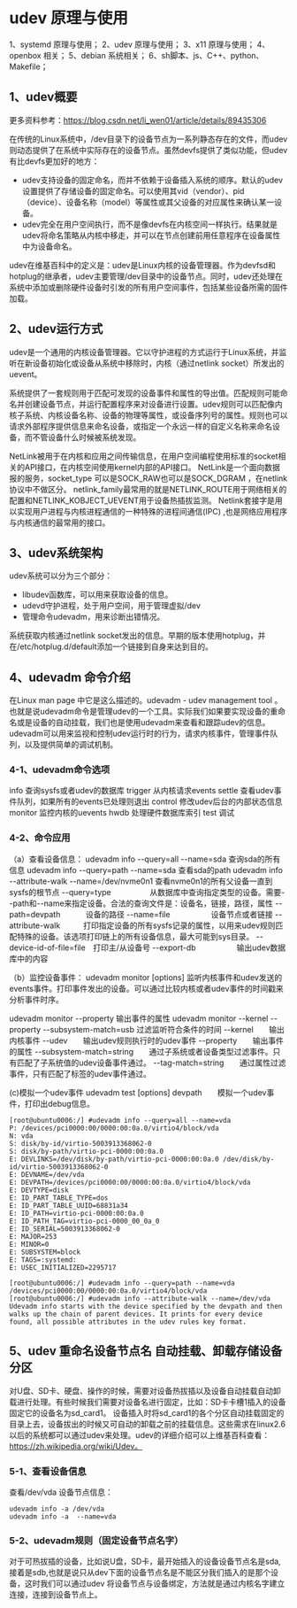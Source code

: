 # udev 原理与使用

1、systemd 原理与使用；
2、udev 原理与使用；
3、x11 原理与使用；
4、openbox 相关；
5、debian 系统相关；
6、sh脚本、js、C++、python、Makefile；

## 1、udev概要
更多资料参考：https://blog.csdn.net/li_wen01/article/details/89435306

在传统的Linux系统中，/dev目录下的设备节点为一系列静态存在的文件，而udev则动态提供了在系统中实际存在的设备节点。虽然devfs提供了类似功能，但udev有比devfs更加好的地方：
- udev支持设备的固定命名，而并不依赖于设备插入系统的顺序。默认的udev设置提供了存储设备的固定命名。可以使用其vid（vendor）、pid（device）、设备名称（model）等属性或其父设备的对应属性来确认某一设备。
- udev完全在用户空间执行，而不是像devfs在内核空间一样执行。结果就是udev将命名策略从内核中移走，并可以在节点创建前用任意程序在设备属性中为设备命名。

udev在维基百科中的定义是：udev是Linux内核的设备管理器。作为devfsd和hotplug的继承者，udev主要管理/dev目录中的设备节点。同时，udev还处理在系统中添加或删除硬件设备时引发的所有用户空间事件，包括某些设备所需的固件加载。

## 2、udev运行方式
udev是一个通用的内核设备管理器。它以守护进程的方式运行于Linux系统，并监听在新设备初始化或设备从系统中移除时，内核（通过netlink socket）所发出的uevent。

系统提供了一套规则用于匹配可发现的设备事件和属性的导出值。匹配规则可能命名并创建设备节点，并运行配置程序来对设备进行设置。udev规则可以匹配像内核子系统、内核设备名称、设备的物理等属性，或设备序列号的属性。规则也可以请求外部程序提供信息来命名设备，或指定一个永远一样的自定义名称来命名设备，而不管设备什么时候被系统发现。

NetLink被用于在内核和应用之间传输信息，在用户空间编程使用标准的socket相关的API接口，在内核空间使用kernel内部的API接口。
NetLink是一个面向数据报的服务，socket_type 可以是SOCK_RAW也可以是SOCK_DGRAM ，在netlink协议中不做区分。
netlink_family最常用的就是NETLINK_ROUTE用于网络相关的配置和NETLINK_KOBJECT_UEVENT用于设备热插拔监测。
Netlink套接字是用以实现用户进程与内核进程通信的一种特殊的进程间通信(IPC) ,也是网络应用程序与内核通信的最常用的接口。

## 3、udev系统架构
udev系统可以分为三个部分：
- libudev函数库，可以用来获取设备的信息。
- udevd守护进程，处于用户空间，用于管理虚拟/dev
- 管理命令udevadm，用来诊断出错情况。

系统获取内核通过netlink socket发出的信息。早期的版本使用hotplug，并在/etc/hotplug.d/default添加一个链接到自身来达到目的。

## 4、udevadm 命令介绍
在Linux man page 中它是这么描述的。udevadm - udev management tool 。也就是说udevadm命令是管理udev的一个工具。实际我们如果要实现设备的重命名或是设备的自动挂载，我们也是使用udevadm来查看和跟踪udev的信息。
udevadm可以用来监视和控制udev运行时的行为，请求内核事件，管理事件队列，以及提供简单的调试机制。

### 4-1、udevadm命令选项
info     查询sysfs或者udev的数据库
trigger  从内核请求events
settle   查看udev事件队列，如果所有的events已处理则退出
control  修改udev后台的内部状态信息
monitor  监控内核的uevents
hwdb     处理硬件数据库索引
test     调试

### 4-2、命令应用
（a）查看设备信息：
udevadm info --query=all --name=sda  查询sda的所有信息
udevadm info --query=path --name=sda 查看sda的path
udevadm info --attribute-walk --name=/dev/nvme0n1  查看nvme0n1的所有父设备一直到sysfs的根节点
--query=type　　　　　从数据库中查询指定类型的设备。需要--path和--name来指定设备。合法的查询文件是：设备名，链接，路径，属性
--path=devpath　　　  设备的路径
--name=file　　　　　 设备节点或者链接
--attribute-walk　　　打印指定设备的所有sysfs记录的属性，以用来udev规则匹配特殊的设备。该选项打印链上的所有设备信息，最大可能到sys目录。
--device-id-of-file=file　打印主/从设备号
--export-db　　　　　 输出udev数据库中的内容

（b）监控设备事件：
udevadm monitor [options] 监听内核事件和udev发送的events事件。打印事件发出的设备。可以通过比较内核或者udev事件的时间戳来分析事件时序。

udevadm monitor --property   输出事件的属性
udevadm monitor --kernel --property --subsystem-match=usb    过滤监听符合条件的时间
--kernel　　输出内核事件
--udev　　输出udev规则执行时的udev事件
--property　　输出事件的属性
--subsystem-match=string　　通过子系统或者设备类型过滤事件。只有匹配了子系统值的udev设备事件通过。
--tag-match=string　　通过属性过滤事件，只有匹配了标签的udev事件通过。

(c)模拟一个udev事件
udevadm test [options] devpath　　模拟一个udev事件，打印出debug信息。
```
[root@ubuntu0006:/] #udevadm info --query=all --name=vda
P: /devices/pci0000:00/0000:00:0a.0/virtio4/block/vda
N: vda
S: disk/by-id/virtio-5003913368062-0
S: disk/by-path/virtio-pci-0000:00:0a.0
E: DEVLINKS=/dev/disk/by-path/virtio-pci-0000:00:0a.0 /dev/disk/by-id/virtio-5003913368062-0
E: DEVNAME=/dev/vda
E: DEVPATH=/devices/pci0000:00/0000:00:0a.0/virtio4/block/vda
E: DEVTYPE=disk
E: ID_PART_TABLE_TYPE=dos
E: ID_PART_TABLE_UUID=68831a34
E: ID_PATH=virtio-pci-0000:00:0a.0
E: ID_PATH_TAG=virtio-pci-0000_00_0a_0
E: ID_SERIAL=5003913368062-0
E: MAJOR=253
E: MINOR=0
E: SUBSYSTEM=block
E: TAGS=:systemd:
E: USEC_INITIALIZED=2295717

[root@ubuntu0006:/] #udevadm info --query=path --name=vda
/devices/pci0000:00/0000:00:0a.0/virtio4/block/vda
[root@ubuntu0006:/] #udevadm info --attribute-walk --name=/dev/vda
Udevadm info starts with the device specified by the devpath and then
walks up the chain of parent devices. It prints for every device
found, all possible attributes in the udev rules key format.
```

## 5、udev 重命名设备节点名 自动挂载、卸载存储设备分区
对U盘、SD卡、硬盘、操作的时候，需要对设备热拔插以及设备自动挂载自动卸载进行处理。有些时候我们需要对设备名进行固定，比如：SD卡卡槽1插入的设备固定它的设备名为sd_card1。 设备插入时将sd_card1的各个分区自动挂载固定的目录上去，设备拔出的时候又可自动的卸载之前的挂载信息。这些需求在linux2.6以后的系统都可以通过udev来处理。udev的详细介绍可以上维基百科查看：https://zh.wikipedia.org/wiki/Udev。

### 5-1、查看设备信息
查看/dev/vda 设备节点信息：
```
udevadm info -a /dev/vda
udevadm info -a  --name=vda
```
 
### 5-2、udevadm规则（固定设备节点名字）
对于可热拔插的设备，比如说U盘，SD卡，最开始插入的设备设备节点名是sda,接着是sdb,也就是说只从dev下面的设备节点名是不能区分我们插入的是那个设备，这时我们可以通过udev 将设备节点与设备绑定，方法就是通过内核名字建立连接，连接到设备节点上。






















